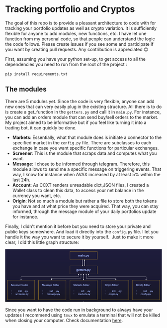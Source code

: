# Tracking portfolio and Cryptos

The goal of this repo is to provide a pleasant architecture to code with for tracking your portfolio updates as well as crypto variation.
It is sufficiently flexible for anyone to add modules, new functions, etc. I have let one function from my personal code, so that people can understand the logic the code follows.
Please create issues if you see some and participate if you want by creating pull requests. Any contribution is appreciated :blush: 

First, assuming you have your python set-up, to get access to all the dependencies you need to run from the root of the project :
```
pip install requirements.txt
```

## The modules

There are 5 modules yet. Since the code is very flexible, anyone can add new ones that can very easily plug in the existing structure. All there is to do is create a get_function in the `getters.py` and call it in `main.py`. For instance, you can add an orders module that can send buy/sell orders to the market. My project aimed to be informative but if you feel like turning it into a trading bot, it can quickly be done.

- **Markets**: Essentially, what that module does is initiate a connector to the specified market in the `config.py` file. There are subclasses to each exchange in case you want specific functions for particular exchanges. 
- **Screener**: This is the module that scraps data and computes what you want.
- **Message**: I chose to be informed through telegram. Therefore, this module allows to send me a specific message on triggering events. That way, I know for instance when AVAX increased by at least 5% within the last 24h. 
- **Account**: As CCXT renders unreadable dict,JSON files, I created a Wallet class to clean this data, to access your net balance in the currency you want, etc. 
- **Origin**: Not so much a module but rather a file to store both the tokens you have and at what price they were acquired. That way, you can stay informed, through the message module of your daily portfolios update for instance.

Finally, I didn't mention it before but you need to store your private and public keys somewhere. And load it directly into the `config.py` file. I let you handle it the way you want to secure it by yourself. 
Just to make it more clear, I did this little graph structure:

![](content/archi.png)

Since you want to have the code run in background to always have your updates I recommend using `tmux` to emulate a terminal that will not be killed when closing your computer.
Check documentation [here](https://www.hamvocke.com/blog/a-quick-and-easy-guide-to-tmux/).
